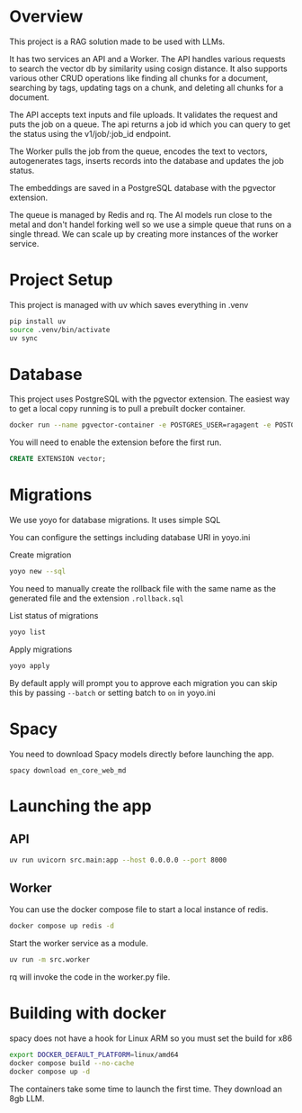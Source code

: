 # Overview

This project is a RAG solution made to be used with LLMs.

It has two services an API and a Worker. The API handles various requests to search the vector db by similarity using cosign distance. It also supports various other CRUD operations like finding all chunks for a document, searching by tags, updating tags on a chunk, and deleting all chunks for a document.

The API accepts text inputs and file uploads. It validates the request and puts the job on a queue. The api returns a job id which you can query to get the status using the v1/job/:job_id endpoint.

The Worker pulls the job from the queue, encodes the text to vectors, autogenerates tags, inserts records into the database and updates the job status.

The embeddings are saved in a PostgreSQL database with the pgvector extension.

The queue is managed by Redis and rq. The AI models run close to the metal and don't handel forking well so we use a simple queue that runs on a single thread. We can scale up by creating more instances of the worker service.

# Project Setup

This project is managed with uv which saves everything in .venv

```sh
pip install uv
source .venv/bin/activate
uv sync
```

# Database

This project uses PostgreSQL with the pgvector extension. The easiest way to get a local copy running is to pull a prebuilt docker container.

```sh
docker run --name pgvector-container -e POSTGRES_USER=ragagent -e POSTGRES_PASSWORD=ragagent -e POSTGRES_DB=ragagent -p 5432:5432 -d pgvector/pgvector:pg17
```

You will need to enable the extension before the first run.

```sql
CREATE EXTENSION vector;
```

# Migrations

We use yoyo for database migrations. It uses simple SQL 

You can configure the settings including database URI in yoyo.ini

Create migration

```sh
yoyo new --sql
```

You need to manually create the rollback file with the same name as the generated file and the extension `.rollback.sql` 

List status of migrations
```sh
yoyo list
```

Apply migrations
```sh
yoyo apply
```
By default apply will prompt you to approve each migration you can skip this by passing `--batch` or setting batch to `on` in yoyo.ini

# Spacy

You need to download Spacy models directly before launching the app.

`spacy download en_core_web_md`

# Launching the app

## API

```sh
uv run uvicorn src.main:app --host 0.0.0.0 --port 8000
```

## Worker

You can use the docker compose file to start a local instance of redis.

```sh
docker compose up redis -d
```

Start the worker service as a module.
```sh
uv run -m src.worker
```

rq will invoke the code in the worker.py file.

# Building with docker

spacy does not have a hook for Linux ARM so you must set the build for x86

```sh
export DOCKER_DEFAULT_PLATFORM=linux/amd64
docker compose build --no-cache
docker compose up -d
```

The containers take some time to launch the first time. They download an 8gb LLM.

